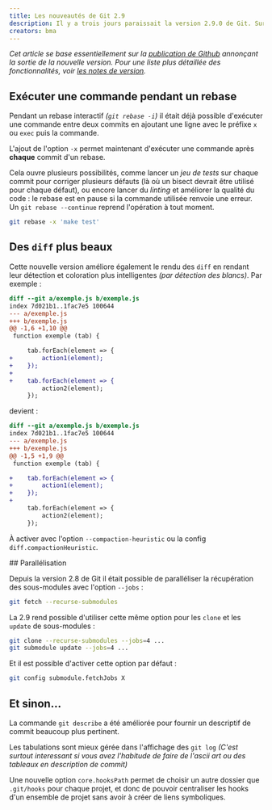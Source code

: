 ```yaml
---
title: Les nouveautés de Git 2.9
description: Il y a trois jours paraissait la version 2.9.0 de Git. Survol rapide des nouveautés.
creators: bma
---
```


_Cet article se base essentiellement sur la [publication de Github](https://github.com/blog/2188-git-2-9-has-been-released) annonçant la sortie de la nouvelle version. Pour une liste plus détaillée des fonctionnalités, voir [les notes de version](https://raw.githubusercontent.com/git/git/master/Documentation/RelNotes/2.9.0.txt)._

## Exécuter une commande pendant un rebase

Pendant un rebase interactif _(`git rebase -i`)_ il était déjà possible d'exécuter une commande entre deux commits en ajoutant une ligne avec le préfixe `x` ou `exec` puis la commande.

L'ajout de l'option `-x` permet maintenant d'exécuter une commande après **chaque** commit d'un rebase.

Cela ouvre plusieurs possibilités, comme lancer un _jeu de tests_ sur chaque commit pour corriger plusieurs défauts (là où un bisect devrait être utilisé pour chaque défaut), ou encore lancer du _linting_ et améliorer la qualité du code : le rebase est en pause si la commande utilisée renvoie une erreur. Un `git rebase --continue` reprend l'opération à tout moment.

```bash
git rebase -x 'make test'
```

## Des `diff` plus beaux

Cette nouvelle version améliore également le rendu des `diff` en rendant leur détection et coloration plus intelligentes _(par détection des blancs)_. Par exemple :
```diff
diff --git a/exemple.js b/exemple.js
index 7d021b1..1fac7e5 100644
--- a/exemple.js
+++ b/exemple.js
@@ -1,6 +1,10 @@
 function exemple (tab) {

     tab.forEach(element => {
+        action1(element);
+    });
+
+    tab.forEach(element => {
         action2(element);
     });
```
devient :
```diff
diff --git a/exemple.js b/exemple.js
index 7d021b1..1fac7e5 100644
--- a/exemple.js
+++ b/exemple.js
@@ -1,5 +1,9 @@
 function exemple (tab) {

+    tab.forEach(element => {
+        action1(element);
+    });
+
     tab.forEach(element => {
         action2(element);
     });
```
À activer avec l'option `--compaction-heuristic` ou la config `diff.compactionHeuristic`.

## Parallélisation

Depuis la version 2.8 de Git il était possible de paralléliser la récupération des sous-modules avec l'option `--jobs` :
```bash
git fetch --recurse-submodules
```
La 2.9 rend possible d'utiliser cette même option pour les `clone` et les `update` de sous-modules :
```bash
git clone --recurse-submodules --jobs=4 ...
git submodule update --jobs=4 ...
```
Et il est possible d'activer cette option par défaut :
```bash
git config submodule.fetchJobs X
```

## Et sinon…

La commande `git describe` a été améliorée pour fournir un descriptif de commit beaucoup plus pertinent.

Les tabulations sont mieux gérée dans l'affichage des `git log` _(C'est surtout interessant si vous avez l'habitude de faire de l'ascii art ou des tableaux en description de commit)_

Une nouvelle option `core.hooksPath` permet de choisir un autre dossier que `.git/hooks` pour chaque projet, et donc de pouvoir centraliser les hooks d'un ensemble de projet sans avoir à créer de liens symboliques.
